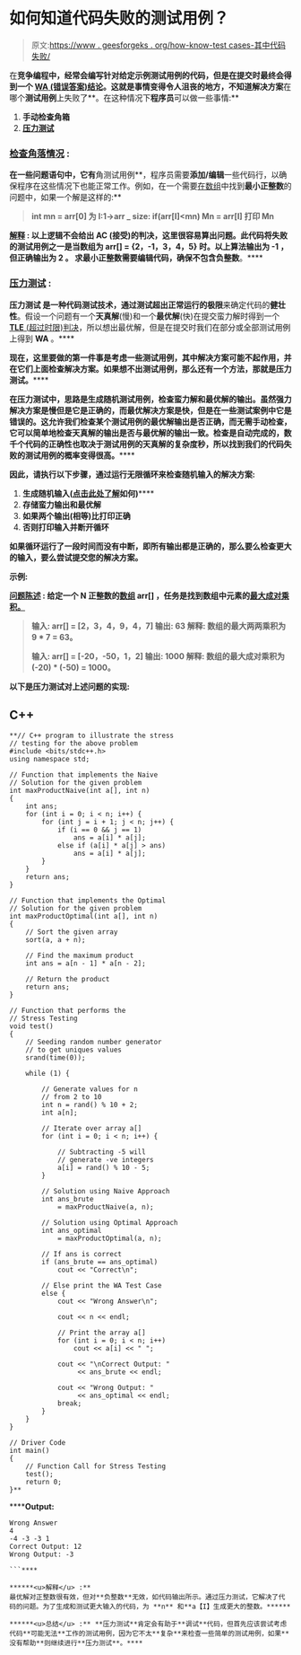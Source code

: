 # 如何知道代码失败的测试用例？

> 原文:[https://www . geesforgeks . org/how-know-test cases-其中代码失败/](https://www.geeksforgeeks.org/how-to-know-testcases-where-code-fails/)

在[](https://www.geeksforgeeks.org/competitive-programming-conquering-a-given-problem/?ref=rp)**竞争编程中，经常会编写针对给定示例测试用例的代码，但是在提交时最终会得到一个 [**WA** (错误答案)结论](https://www.geeksforgeeks.org/time-wrong-answer-wa/)。这就是事情变得令人沮丧的地方，不知道解决方案**在哪个**测试用例**上失败了**。在这种情况下**程序员**可以做一些事情:**

1.  **手动检查角箱**
2.  **[**压力测试**](https://www.geeksforgeeks.org/stress-testing-software-testing/)**

### ****<u>检查角落情况</u> :****

**在一些问题语句中，它有**角测试用例**，程序员需要**添加/编辑**一些代码行，以确保程序在这些情况下也能正常工作。例如，在一个需要[在数组](https://www.geeksforgeeks.org/find-the-smallest-positive-number-missing-from-an-unsorted-array/)中找到**最小正整数**的问题中，如果一个解是这样的:**

> **int mn = arr[0]
> 为 I:1->arr _ size:
> if(arr[I]<mn)
> Mn = arr[I]
> 打印 Mn**

****<u>解释</u> :**
以上逻辑不会给出 **AC** (接受)的判决，这里很容易算出问题。此代码将失败的**测试用例之一**是当数组为 **arr[] = {2，-1，3，4，5}** 时。以上算法输出为 **-1** ，但正确输出为 **2** 。
求最小**正整数**需要编辑代码，确保不包含负整数**。****

### ******<u>压力测试</u> :******

******压力测试** 是一种代码测试技术，通过测试超出正常运行的**极限**来确定代码的**健壮性**。假设一个问题有一个**天真解**(慢)和一个**最优解**(快)在提交蛮力解时得到一个 [**TLE** (超过时限)判决](https://www.geeksforgeeks.org/overcome-time-limit-exceedtle/)，所以想出最优解，但是在提交时我们在部分或全部测试用例上得到 **WA** 。****

****现在，这里要做的第一件事是考虑一些**测试用例**，其中解决方案可能不起作用，并在它们上面检查解决方案。如果想不出测试用例，那么还有一个方法，那就是压力测试**。******

****在**压力测试**中，思路是生成随机测试用例，检查蛮力解和最优解的输出。虽然强力解决方案是**慢**但是它是**正确的**，而最优解决方案是**快**，但是在一些测试案例中它是错误的。这允许我们检查某个测试用例的最优解输出是否正确，而无需**手动**检查，它可以简单地检查**天真解**的输出是否与**最优解**的输出一致。检查是自动完成的，数千个代码的正确性也取决于测试用例的**天真解**的**复杂度**秒，所以找到我们的代码失败的测试用例的**概率**变得很高**。******

******因此，请执行以下步骤，通过运行无限循环来检查随机输入的解决方案:******

1.  ******生成**随机**输入([点击此处了解](https://www.geeksforgeeks.org/types-software-testing/)如何)******
2.  ****存储蛮力输出和**最优**解****
3.  ****如果两个输出(相等)比打印**正确******
4.  ****否则打印输入并**断开**循环****

****如果循环运行了一段时间而没有中断，即所有输出都是正确的，那么要么检查更大的输入，要么尝试提交您的解决方案。****

******示例:******

******<u>问题陈述</u> :** 给定一个 **N** 正整数的[数组](https://www.geeksforgeeks.org/introduction-to-arrays/) **arr[]** ，任务是找到数组中元素的[最大成对乘积。](https://www.geeksforgeeks.org/return-a-pair-with-maximum-product-in-array-of-integers/)****

> ******输入:** arr[] = [2，3，4，9，4，7]
> **输出:** 63
> **解释:**
> 数组的最大两两乘积为 9 * 7 = 63。****
> 
> ******输入:** arr[] = [-20，-50，1，2]
> **输出:** 1000
> **解释:**
> 数组的最大成对乘积为(-20) * (-50) = 1000。****

****以下是**压力测试**对上述问题的实现:****

## ****C++****

```
**// C++ program to illustrate the stress
// testing for the above problem
#include <bits/stdc++.h>
using namespace std;

// Function that implements the Naive
// Solution for the given problem
int maxProductNaive(int a[], int n)
{
    int ans;
    for (int i = 0; i < n; i++) {
        for (int j = i + 1; j < n; j++) {
            if (i == 0 && j == 1)
                ans = a[i] * a[j];
            else if (a[i] * a[j] > ans)
                ans = a[i] * a[j];
        }
    }
    return ans;
}

// Function that implements the Optimal
// Solution for the given problem
int maxProductOptimal(int a[], int n)
{
    // Sort the given array
    sort(a, a + n);

    // Find the maximum product
    int ans = a[n - 1] * a[n - 2];

    // Return the product
    return ans;
}

// Function that performs the
// Stress Testing
void test()
{
    // Seeding random number generator
    // to get uniques values
    srand(time(0));

    while (1) {

        // Generate values for n
        // from 2 to 10
        int n = rand() % 10 + 2;
        int a[n];

        // Iterate over array a[]
        for (int i = 0; i < n; i++) {

            // Subtracting -5 will
            // generate -ve integers
            a[i] = rand() % 10 - 5;
        }

        // Solution using Naive Approach
        int ans_brute
            = maxProductNaive(a, n);

        // Solution using Optimal Approach
        int ans_optimal
            = maxProductOptimal(a, n);

        // If ans is correct
        if (ans_brute == ans_optimal)
            cout << "Correct\n";

        // Else print the WA Test Case
        else {
            cout << "Wrong Answer\n";

            cout << n << endl;

            // Print the array a[]
            for (int i = 0; i < n; i++)
                cout << a[i] << " ";

            cout << "\nCorrect Output: "
                 << ans_brute << endl;

            cout << "Wrong Output: "
                 << ans_optimal << endl;
            break;
        }
    }
}

// Driver Code
int main()
{
    // Function Call for Stress Testing
    test();
    return 0;
}**
```

******Output:**

```
Wrong Answer
4
-4 -3 -3 1 
Correct Output: 12
Wrong Output: -3

```**** 

******<u>解释</u> :**
最优解对正整数很有效，但对**负整数**无效，如代码输出所示。通过压力测试，它解决了代码的问题。为了生成和测试更大输入的代码，为 **n** 和**a【I】生成更大的整数。******

******<u>总结</u> :** **压力测试**肯定会有助于**调试**代码，但首先应该尝试考虑代码**可能无法**工作的测试用例，因为它不太**复杂**来检查一些简单的测试用例，如果**没有帮助**则继续进行**压力测试**。****
